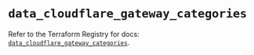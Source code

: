 # `data_cloudflare_gateway_categories`

Refer to the Terraform Registry for docs: [`data_cloudflare_gateway_categories`](https://registry.terraform.io/providers/cloudflare/cloudflare/4.50.0/docs/data-sources/gateway_categories).
